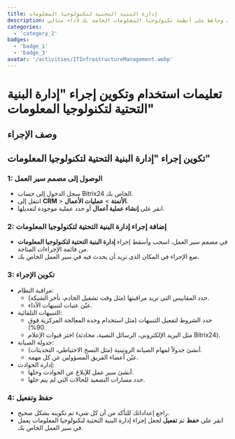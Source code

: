 ```yaml
---
title: إدارة البنية التحتية لتكنولوجيا المعلومات
description: راقب وحافظ على أنظمة تكنولوجيا المعلومات الخاصة بك لأداء مثالي.
categories: 
  - 'category_2'
badges: 
  - 'badge_1'
  - 'badge_3'
avatar: '/activities/ITInfrastructureManagement.webp'
---
```

# تعليمات استخدام وتكوين إجراء "إدارة البنية التحتية لتكنولوجيا المعلومات"

## وصف الإجراء

## **تكوين إجراء "إدارة البنية التحتية لتكنولوجيا المعلومات"**

### 1: الوصول إلى مصمم سير العمل
- سجل الدخول إلى حساب Bitrix24 الخاص بك.
- انتقل إلى **CRM** > **الأتمتة** > **عمليات الأعمال**.
- انقر على **إنشاء عملية أعمال** أو حدد عملية موجودة لتعديلها.

### 2: إضافة إجراء إدارة البنية التحتية لتكنولوجيا المعلومات
- في مصمم سير العمل، اسحب وأسقط إجراء **إدارة البنية التحتية لتكنولوجيا المعلومات** من قائمة الإجراءات المتاحة.
- ضع الإجراء في المكان الذي تريد أن يحدث فيه في سير العمل الخاص بك.

### 3: تكوين الإجراء
- مراقبة النظام:
  - حدد المقاييس التي تريد مراقبتها (مثل وقت تشغيل الخادم، تأخر الشبكة).
  - عيّن عتبات لتنبيهات الأداء.
- التنبيهات التلقائية:
  - حدد الشروط لتفعيل التنبيهات (مثل استخدام وحدة المعالجة المركزية فوق 90%).
  - اختر قنوات الإعلام (مثل البريد الإلكتروني، الرسائل النصية، محادثة Bitrix24).
- جدولة الصيانة:
  - أنشئ جدولاً لمهام الصيانة الروتينية (مثل النسخ الاحتياطي، التحديثات).
  - عيّن أعضاء الفريق المسؤولين عن كل مهمة.
- إدارة الحوادث:
  - أنشئ سير عمل للإبلاغ عن الحوادث وحلها.
  - حدد مسارات التصعيد للحالات التي لم يتم حلها.

### 4: حفظ وتفعيل
- راجع إعداداتك للتأكد من أن كل شيء تم تكوينه بشكل صحيح.
- انقر على **حفظ** ثم **تفعيل** لجعل إجراء إدارة البنية التحتية لتكنولوجيا المعلومات يعمل في سير العمل الخاص بك.
